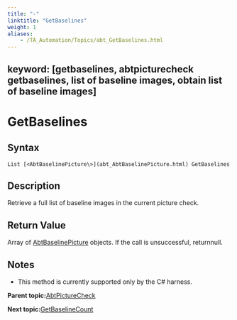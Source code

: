 ```yaml
--- 
title: "-"
linktitle: "GetBaselines"
weight: 1
aliases: 
    - /TA_Automation/Topics/abt_GetBaselines.html
---
```

keyword: [getbaselines, abtpicturecheck getbaselines, list of baseline images, obtain list of baseline images]
---

# GetBaselines

## Syntax

`List [<AbtBaselinePicture\>](abt_AbtBaselinePicture.html) GetBaselines`

## Description

Retrieve a full list of baseline images in the current picture check.

## Return Value

Array of [AbtBaselinePicture](abt_AbtBaselinePicture.html) objects. If the call is unsuccessful, returnnull.

## Notes

-   This method is currently supported only by the C\# harness.

**Parent topic:**[AbtPictureCheck](/TA_Automation/Topics/abt_AbtPictureCheck.html)

**Next topic:**[GetBaselineCount](/TA_Automation/Topics/abt_GetBaselineCount.html)

